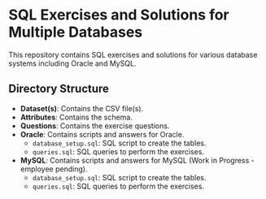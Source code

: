 # SQL Exercises and Solutions for Multiple Databases

This repository contains SQL exercises and solutions for various database systems including Oracle and MySQL.

## Directory Structure

- **Dataset(s)**: Contains the CSV file(s).
- **Attributes**: Contains the schema.
- **Questions**: Contains the exercise questions.
- **Oracle**: Contains scripts and answers for Oracle.
  - `database_setup.sql`: SQL script to create the tables.
  - `queries.sql`: SQL queries to perform the exercises.
- **MySQL**: Contains scripts and answers for MySQL (Work in Progress - employee pending).
  - `database_setup.sql`: SQL script to create the tables.
  - `queries.sql`: SQL queries to perform the exercises.
